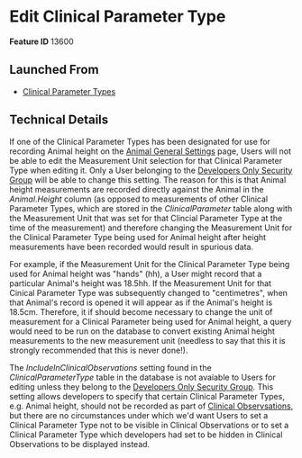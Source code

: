 # Edit Clinical Parameter Type
**Feature ID** 13600

## Launched From
- [Clinical Parameter Types](Clinical%20Parameter%20Types.md)

## Technical Details
If one of the Clinical Parameter Types has been designated for use for recording Animal height on the [Animal General Settings](Animal%20General%20Settings.md) page, Users will not be able to edit the Measurement Unit selection for that Clinical Parameter Type when editing it. Only a User belonging to the [Developers Only Security Group](..\Security.md#developers-only-group) will be able to change this setting. The reason for this is that Animal height measurements are recorded directly against the Animal in the _Animal_._Height_ column (as opposed to measurements of other Clinical Parameter Types, which are stored in the _ClinicalParameter_ table along with the Measurement Unit that was set for that Clincial Parameter Type at the time of the measurement) and therefore changing the Measurement Unit for the Clinical Parameter Type being used for Animal height after height measurements have been recorded would result in spurious data. 

For example, if the Measurement Unit for the Clinical Parameter Type being used for Animal height was "hands" (hh), a User might record that a particular Animal's height was 18.5hh. If the Measurement Unit for that Cinical Parameter Type was subsequently changed to "centimetres", when that Animal's record is opened it will appear as if the Animal's height is 18.5cm. Therefore, it if should become necessary to change the unit of measurement for a Clinical Parameter being used for Animal height, a query would need to be run on the database to convert existing Animal height measurements to the new measurement unit (needless to say that this it is strongly recommended that this is never done!).

The _IncludeInClinicalObservations_ setting found in the _ClinicalParameterType_ table in the database is not avaiable to Users for editing unless they belong to the [Developers Only Security Group](..\Security.md#developers-only-group). This setting allows developers to specify that certain Clinical Parameter Types, e.g. Animal height, should not be recorded as part of [Clinical Observsations](..\Clinical%20Observations.md), but there are no circumstances under which we'd want Users to set a Clinical Parameter Type not to be visible in Clinical Observations or to set a Clinical Parameter Type which developers had set to be hidden in Clinical Observations to be displayed instead.